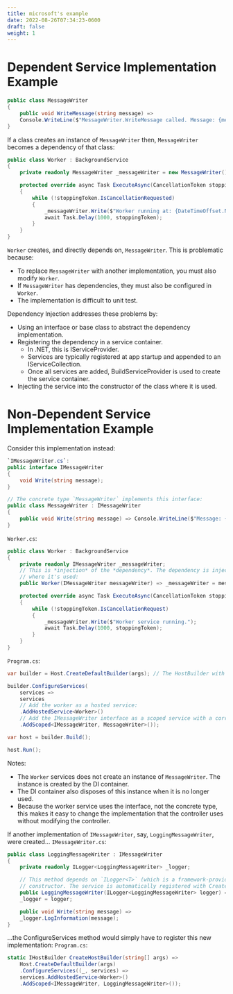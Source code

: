 ```yaml
---
title: microsoft's example
date: 2022-08-26T07:34:23-0600
draft: false
weight: 1
---
```

# Dependent Service Implementation Example
```cs
public class MessageWriter 
{
    public void WriteMessage(string message) =>
    Console.WriteLine($"MessageWriter.WriteMessage called. Message: {message}");
}
```
If a class creates an instance of `MessageWriter` then, `MessageWriter` becomes a dependency of that class:
```cs
public class Worker : BackgroundService
{
    private readonly MessageWriter _messageWriter = new MessageWriter();

    protected override async Task ExecuteAsync(CancellationToken stoppingToken)
    {
        while (!stoppingToken.IsCancellationRequested)
        {
            _messageWriter.Write($"Worker running at: {DateTimeOffset.Now}");
            await Task.Delay(1000, stoppingToken);
        }
    }
}
```
`Worker` creates, and directly depends on, `MessageWriter`. This is problematic because:
- To replace `MessageWriter` with another implementation, you must also modify `Worker`.
- If `MessageWriter` has dependencies, they must also be configured in `Worker`.
- The implementation is difficult to unit test.

Dependency Injection addresses these problems by:
- Using an interface or base class to abstract the dependency implementation.
- Registering the dependency in a service container.
  - In .NET, this is IServiceProvider.
  - Services are typically registered at app startup and appended to an IServiceCollection.
  - Once all services are added, BuildServiceProvider is used to create the service container.
- Injecting the service into the constructor of the class where it is used.

# Non-Dependent Service Implementation Example
Consider this implementation instead:
```cs
`IMessageWriter.cs`:
public interface IMessageWriter 
{
    void Write(string message);
}

// The concrete type `MessageWriter` implements this interface:
public class MessageWriter : IMessageWriter 
{
    public void Write(string message) => Console.WriteLine($"Message: {message}");
}
```
`Worker.cs`:
```cs
public class Worker : BackgroundService 
{
    private readonly IMessageWriter _messageWriter;
    // This is *injection* of the *dependency*. The dependency is injected into the constructor of the class
    // where it's used:
    public Worker(IMessageWriter messageWriter) => _messageWriter = messageWriter;

    protected override async Task ExecuteAsync(CancellationToken stoppingToken) 
    {
        while (!stoppingToken.IsCancellationRequest)
        {
            _messageWriter.Write($"Worker service running.");
            await Task.Delay(1000, stoppingToken);
        }
    }
}
```
`Program.cs`:
```cs
var builder = Host.CreateDefaultBuilder(args); // The HostBuilder with a default configuration.

builder.ConfigureServices(
    services =>
    services
    // Add the worker as a hosted service:
    .AddHostedService<Worker>()
    // Add the IMessageWriter interface as a scoped service with a corresponding concrete class:
    .AddScoped<IMessageWriter, MessageWriter>());

var host = builder.Build();

host.Run();
```

Notes:
- The `Worker` services does not create an instance of `MessageWriter`. The instance is created by the DI container.
- The DI container also disposes of this instance when it is no longer used.
- Because the worker service uses the interface, not the concrete type, this makes it easy to change the implementation that the controller uses without modifying the controller.

If another implementation of `IMessageWriter`, say, `LoggingMessageWriter`, were created…
`IMessageWriter.cs`:
```cs
public class LoggingMessageWriter : IMessageWriter 
{
    private readonly ILogger<LoggingMessageWriter> _logger;

    // This method depends on `ILogger<T>` (which is a framework-provided service), so it is injected into its
    // constructor. The service is automatically registered with CreateDefaultBuilder.
    public LoggingMessageWriter(ILogger<LoggingMessageWriter> logger) =>
    _logger = logger;

    public void Write(string message) =>
    _logger.LogInformation(message);
}
```

…the ConfigureServices method would simply have to register this new implementation:
`Program.cs`:
```cs
static IHostBuilder CreateHostBuilder(string[] args) =>
    Host.CreateDefaultBuilder(args)
    .ConfigureServices((_, services) =>
    services.AddHostedService<Worker>()
    .AddScoped<IMessageWriter, LoggingMessageWriter>());
```
